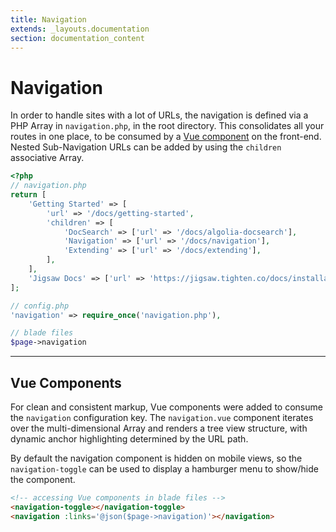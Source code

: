 ```yaml
---
title: Navigation
extends: _layouts.documentation
section: documentation_content
---
```


# Navigation

In order to handle sites with a lot of URLs, the navigation is defined via a PHP Array in `navigation.php`, in the root directory. This consolidates all your routes in one place, to be consumed by a [Vue component](#vue-components) on the front-end. Nested Sub-Navigation URLs can be added by using the `children` associative Array.

```php
<?php
// navigation.php
return [
    'Getting Started' => [
        'url' => '/docs/getting-started',
        'children' => [
            'DocSearch' => ['url' => '/docs/algolia-docsearch'],
            'Navigation' => ['url' => '/docs/navigation'],
            'Extending' => ['url' => '/docs/extending'],
        ],
    ],
    'Jigsaw Docs' => ['url' => 'https://jigsaw.tighten.co/docs/installation'],
];

// config.php
'navigation' => require_once('navigation.php'),

// blade files
$page->navigation
```
<a name="vue-components"></a>

---

## Vue Components

For clean and consistent markup, Vue components were added to consume the `navigation` configuration key. The `navigation.vue` component iterates over the multi-dimensional Array and renders a tree view structure, with dynamic anchor highlighting determined by the URL path.

By default the navigation component is hidden on mobile views, so the `navigation-toggle` can be used to display a hamburger menu to show/hide the component.

```html
<!-- accessing Vue components in blade files -->
<navigation-toggle></navigation-toggle>
<navigation :links='@json($page->navigation)'></navigation>
```
